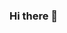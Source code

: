 ### Hi there 👋

<!--
**ranjan225/ranjan225** is a ✨ _special_ ✨ repository because its `README.md` (this file) appears on your GitHub profile.


- 🔭 I’m currently working on Web application Pentesting & Bug Bounties.
- 🌱 I’m currently learning Back-end development
- 👯 I’m looking to collaborate on Web apps project & CTF's or bug bounties
- 💬 Ask me about Web app pentesting, Bug Bounties.
- 📫 How to reach me: ranjan12574@gmail.com
- ⚡ Fun fact: Will think about it.
-->
